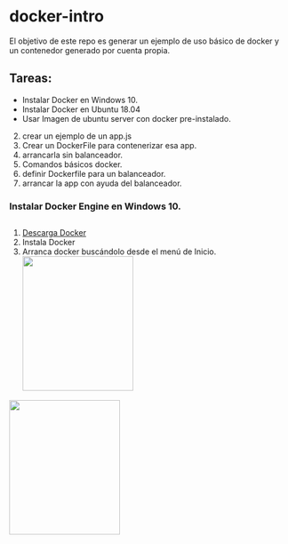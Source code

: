 # docker-intro
El objetivo de este repo es generar un ejemplo de uso básico de docker y un contenedor generado por cuenta propia. 
## Tareas: 
* Instalar Docker en Windows 10. 
* Instalar Docker en Ubuntu 18.04
* Usar Imagen de ubuntu server con docker pre-instalado. 
2. crear un ejemplo de un app.js 
3. Crear un DockerFile para contenerizar esa app.
4. arrancarla sin balanceador. 
5. Comandos básicos docker. 
6. definir Dockerfile para un balanceador. 
7. arrancar la app con ayuda del balanceador.
### Instalar Docker Engine en Windows 10.
##
1. [Descarga Docker](https://download.docker.com/win/stable/Docker%20for%20Windows%20Installer.exe)
2. Instala Docker
3. Arranca docker buscándolo desde el menú de Inicio.
<br><img src="https://docs.docker.com/docker-for-windows/images/docker-app-search.png" width="199px" height="242px">
<img src="https://docs.docker.com/docker-for-windows/images/docker-app-welcome.png" width="199px" height="242px">
